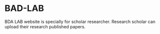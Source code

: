 # BAD-LAB
BDA LAB website is specially for scholar researcher.  Research scholar can upload their research published papers.
